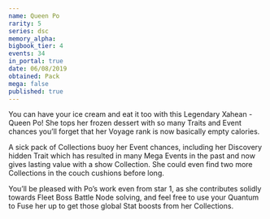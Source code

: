 ```yaml
---
name: Queen Po
rarity: 5
series: dsc
memory_alpha:
bigbook_tier: 4
events: 34
in_portal: true
date: 06/08/2019
obtained: Pack
mega: false
published: true
---
```


You can have your ice cream and eat it too with this Legendary Xahean - Queen Po! She tops her frozen dessert with so many Traits and Event chances you’ll forget that her Voyage rank is now basically empty calories.

A sick pack of Collections buoy her Event chances, including her Discovery hidden Trait which has resulted in many Mega Events in the past and now gives lasting value with a show Collection. She could even find two more Collections in the couch cushions before long. 

You’ll be pleased with Po’s work even from star 1, as she contributes solidly towards Fleet Boss Battle Node solving, and feel free to use your Quantum to Fuse her up to get those global Stat boosts from her Collections.
